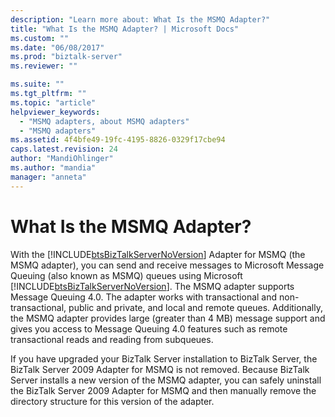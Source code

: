 ```yaml
---
description: "Learn more about: What Is the MSMQ Adapter?"
title: "What Is the MSMQ Adapter? | Microsoft Docs"
ms.custom: ""
ms.date: "06/08/2017"
ms.prod: "biztalk-server"
ms.reviewer: ""

ms.suite: ""
ms.tgt_pltfrm: ""
ms.topic: "article"
helpviewer_keywords: 
  - "MSMQ adapters, about MSMQ adapters"
  - "MSMQ adapters"
ms.assetid: 4f4bfe49-19fc-4195-8826-0329f17cbe94
caps.latest.revision: 24
author: "MandiOhlinger"
ms.author: "mandia"
manager: "anneta"
---
```

# What Is the MSMQ Adapter?
With the [!INCLUDE[btsBizTalkServerNoVersion](../includes/btsbiztalkservernoversion-md.md)] Adapter for MSMQ (the MSMQ adapter), you can send and receive messages to Microsoft Message Queuing (also known as MSMQ) queues using Microsoft [!INCLUDE[btsBizTalkServerNoVersion](../includes/btsbiztalkservernoversion-md.md)]. The MSMQ adapter supports Message Queuing 4.0. The adapter works with transactional and non-transactional, public and private, and local and remote queues. Additionally, the MSMQ adapter provides large (greater than 4 MB) message support and gives you access to Message Queuing 4.0 features such as remote transactional reads and reading from subqueues.  
  
 If you have upgraded your BizTalk Server installation to BizTalk Server, the BizTalk Server 2009 Adapter for MSMQ is not removed. Because BizTalk Server installs a new version of the MSMQ adapter, you can safely uninstall the BizTalk Server 2009 Adapter for MSMQ and then manually remove the directory structure for this version of the adapter.
